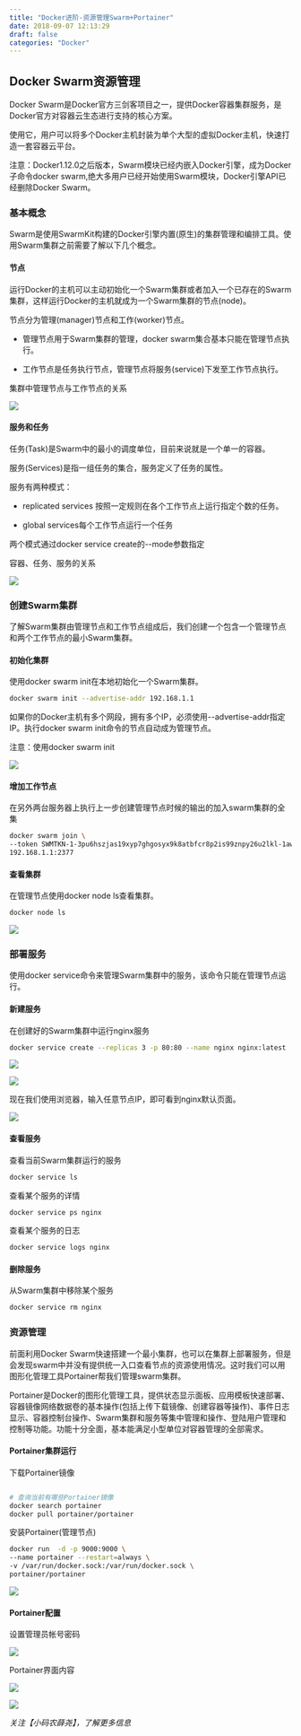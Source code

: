 ```yaml
---
title: "Docker进阶-资源管理Swarm+Portainer"
date: 2018-09-07 12:13:29
draft: false
categories: "Docker"
---
```


## Docker Swarm资源管理

Docker Swarm是Docker官方三剑客项目之一，提供Docker容器集群服务，是Docker官方对容器云生态进行支持的核心方案。

使用它，用户可以将多个Docker主机封装为单个大型的虚拟Docker主机，快速打造一套容器云平台。

注意：Docker1.12.0之后版本，Swarm模块已经内嵌入Docker引擎，成为Docker子命令docker swarm,绝大多用户已经开始使用Swarm模块，Docker引擎API已经删除Docker Swarm。

### 基本概念

Swarm是使用SwarmKit构建的Docker引擎内置(原生)的集群管理和编排工具。使用Swarm集群之前需要了解以下几个概念。

#### 节点

运行Docker的主机可以主动初始化一个Swarm集群或者加入一个已存在的Swarm集群，这样运行Docker的主机就成为一个Swarm集群的节点(node)。

节点分为管理(manager)节点和工作(worker)节点。

* 管理节点用于Swarm集群的管理，docker swarm集合基本只能在管理节点执行。

* 工作节点是任务执行节点，管理节点将服务(service)下发至工作节点执行。

集群中管理节点与工作节点的关系

![](https://xueyao.oss-cn-hangzhou.aliyuncs.com/2019/8/docker-resource-manage-01.png)

#### 服务和任务

任务(Task)是Swarm中的最小的调度单位，目前来说就是一个单一的容器。

服务(Services)是指一组任务的集合，服务定义了任务的属性。

服务有两种模式：

* replicated services 按照一定规则在各个工作节点上运行指定个数的任务。 

* global services每个工作节点运行一个任务

两个模式通过docker service create的--mode参数指定

容器、任务、服务的关系

![](https://xueyao.oss-cn-hangzhou.aliyuncs.com/2019/8/docker-resource-manage-02.png)

### 创建Swarm集群

了解Swarm集群由管理节点和工作节点组成后，我们创建一个包含一个管理节点和两个工作节点的最小Swarm集群。

#### 初始化集群

使用docker swarm init在本地初始化一个Swarm集群。

``` bash
docker swarm init --advertise-addr 192.168.1.1
```

如果你的Docker主机有多个网段，拥有多个IP，必须使用--advertise-addr指定IP。执行docker swarm init命令的节点自动成为管理节点。

注意：使用docker swarm init

![](https://xueyao.oss-cn-hangzhou.aliyuncs.com/2019/8/docker-resource-manage-03.png)

#### 增加工作节点

在另外两台服务器上执行上一步创建管理节点时候的输出的加入swarm集群的全集

``` bash
docker swarm join \
--token SWMTKN-1-3pu6hszjas19xyp7ghgosyx9k8atbfcr8p2is99znpy26u2lkl-1awxwuwd3z9j1z3puu7rcgdbx \ 
192.168.1.1:2377
```

#### 查看集群

在管理节点使用docker node ls查看集群。

```bash
docker node ls
```

![](https://xueyao.oss-cn-hangzhou.aliyuncs.com/2019/8/docker-resource-manage-04.png)

### 部署服务

使用docker service命令来管理Swarm集群中的服务，该命令只能在管理节点运行。

#### 新建服务

在创建好的Swarm集群中运行nginx服务

``` bash
docker service create --replicas 3 -p 80:80 --name nginx nginx:latest
```

![](https://xueyao.oss-cn-hangzhou.aliyuncs.com/2019/8/docker-resource-manage-05.png)

![](https://xueyao.oss-cn-hangzhou.aliyuncs.com/2019/8/docker-resource-manage-06.png)

现在我们使用浏览器，输入任意节点IP，即可看到nginx默认页面。

![](https://xueyao.oss-cn-hangzhou.aliyuncs.com/2019/8/docker-resource-manage-07.png)

#### 查看服务

查看当前Swarm集群运行的服务

``` bash
docker service ls
```

查看某个服务的详情

``` bash
docker service ps nginx
```

查看某个服务的日志

``` bash
docker service logs nginx
```

#### 删除服务

从Swarm集群中移除某个服务

``` bash
docker service rm nginx
```

### 资源管理

前面利用Docker Swarm快速搭建一个最小集群，也可以在集群上部署服务，但是会发现swarm中并没有提供统一入口查看节点的资源使用情况。这时我们可以用图形化管理工具Portainer帮我们管理swarm集群。

Portainer是Docker的图形化管理工具，提供状态显示面板、应用模板快速部署、容器镜像网络数据卷的基本操作(包括上传下载镜像、创建容器等操作)、事件日志显示、容器控制台操作、Swarm集群和服务等集中管理和操作、登陆用户管理和控制等功能。功能十分全面，基本能满足小型单位对容器管理的全部需求。

#### Portainer集群运行

下载Portainer镜像

``` bash

# 查询当前有哪些Portainer镜像
docker search portainer
docker pull portainer/portainer
```

安装Portainer(管理节点)

``` bash
docker run  -d -p 9000:9000 \
--name portainer --restart=always \
-v /var/run/docker.sock:/var/run/docker.sock \
portainer/portainer
```

![](https://xueyao.oss-cn-hangzhou.aliyuncs.com/2019/8/docker-resource-manage-08.png)

#### Portainer配置

设置管理员帐号密码

![](https://xueyao.oss-cn-hangzhou.aliyuncs.com/2019/8/docker-resource-manage-09.png)

Portainer界面内容

![](https://xueyao.oss-cn-hangzhou.aliyuncs.com/2019/8/docker-resource-manage-10.png)

![](https://xueyao.oss-cn-hangzhou.aliyuncs.com/2019/8/docker-resource-manage-11.png)

*关注【小码农薛尧】，了解更多信息*